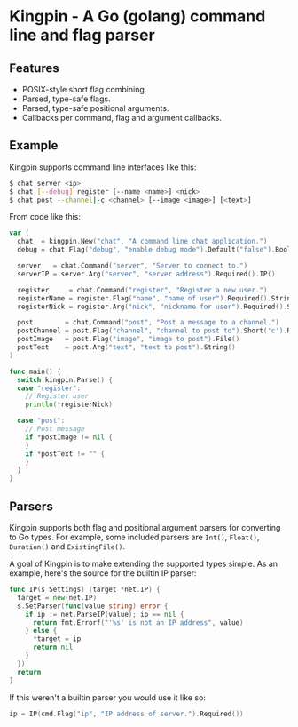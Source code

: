 # Kingpin - A Go (golang) command line and flag parser

## Features

- POSIX-style short flag combining.
- Parsed, type-safe flags.
- Parsed, type-safe positional arguments.
- Callbacks per command, flag and argument callbacks.

## Example

Kingpin supports command line interfaces like this:


```bash
$ chat server <ip>
$ chat [--debug] register [--name <name>] <nick>
$ chat post --channel|-c <channel> [--image <image>] [<text>]
```

From code like this:

```go
var (
  chat  = kingpin.New("chat", "A command line chat application.")
  debug = chat.Flag("debug", "enable debug mode").Default("false").Bool()

  server   = chat.Command("server", "Server to connect to.")
  serverIP = server.Arg("server", "server address").Required().IP()

  register     = chat.Command("register", "Register a new user.")
  registerName = register.Flag("name", "name of user").Required().String()
  registerNick = register.Arg("nick", "nickname for user").Required().String()

  post        = chat.Command("post", "Post a message to a channel.")
  postChannel = post.Flag("channel", "channel to post to").Short('c').Required().String()
  postImage   = post.Flag("image", "image to post").File()
  postText    = post.Arg("text", "text to post").String()
)

func main() {
  switch kingpin.Parse() {
  case "register":
    // Register user
    println(*registerNick)

  case "post":
    // Post message
    if *postImage != nil {
    }
    if *postText != "" {
    }
  }
}
```

## Parsers

Kingpin supports both flag and positional argument parsers for converting to
Go types. For example, some included parsers are `Int()`, `Float()`,
`Duration()` and `ExistingFile()`.

A goal of Kingpin is to make extending the supported types simple. As an
example, here's the source for the builtin IP parser:

```go
func IP(s Settings) (target *net.IP) {
  target = new(net.IP)
  s.SetParser(func(value string) error {
    if ip := net.ParseIP(value); ip == nil {
      return fmt.Errorf("'%s' is not an IP address", value)
    } else {
      *target = ip
      return nil
    }
  })
  return
}
```

If this weren't a builtin parser you would use it like so:

```go
ip = IP(cmd.Flag("ip", "IP address of server.").Required())
```
